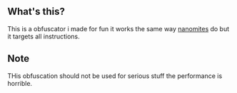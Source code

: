 ## What's this?
This is a obfuscator i made for fun it works the same way [nanomites](https://resources.infosecinstitute.com/topic/anti-memory-dumping-techniques) do but it targets all instructions.

## Note
THis obfuscation should not be used for serious stuff the performance is horrible.
